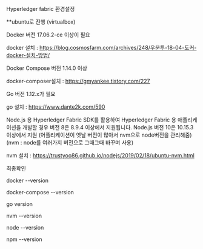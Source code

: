 Hyperledger fabric 환경설정

**ubuntu로 진행 (virtualbox)

Docker 버전 17.06.2-ce 이상이 필요

docker 설치 : https://blog.cosmosfarm.com/archives/248/우분투-18-04-도커-docker-설치-방법/

Docker  Compose 버전 1.14.0 이상

docker-composer설치 : https://gmyankee.tistory.com/227

Go 버전 1.12.x가 필요

go 설치 : https://www.dante2k.com/590

Node.js 용 Hyperledger Fabric SDK를 활용하여 Hyperledger Fabric 용 애플리케이션을 개발할 경우 버전 8은 8.9.4 이상에서 지원됩니다. Node.js 버전 10은 10.15.3 이상에서 지원
(어플리케이션이 옛날 버전이 많아서 nvm으로 node버전을 관리해줌)
(nvm : node를 여러가지 버전으로 그때그때 바꾸며 사용)

nvm 설치 : https://trustyoo86.github.io/nodejs/2019/02/18/ubuntu-nvm.html

최종확인

docker --version

docker-compose --version

go version

nvm --version

node --version

npm --version


